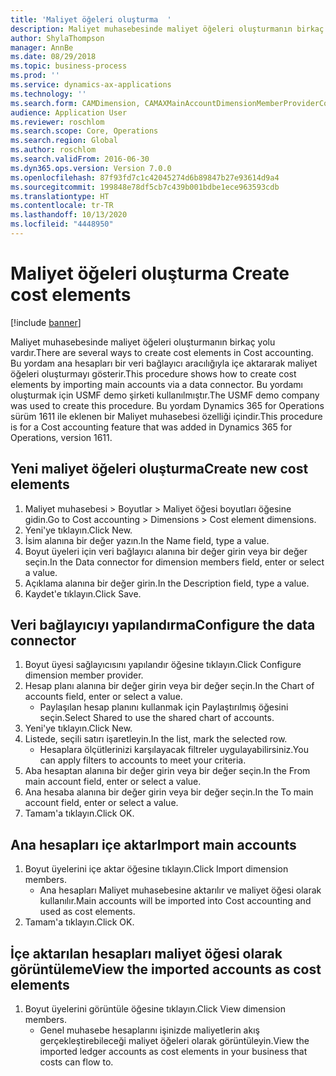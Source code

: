 ```yaml
---
title: 'Maliyet öğeleri oluşturma  '
description: Maliyet muhasebesinde maliyet öğeleri oluşturmanın birkaç yolu vardır.
author: ShylaThompson
manager: AnnBe
ms.date: 08/29/2018
ms.topic: business-process
ms.prod: ''
ms.service: dynamics-ax-applications
ms.technology: ''
ms.search.form: CAMDimension, CAMAXMainAccountDimensionMemberProviderConfiguration, CAMDimensionMember
audience: Application User
ms.reviewer: roschlom
ms.search.scope: Core, Operations
ms.search.region: Global
ms.author: roschlom
ms.search.validFrom: 2016-06-30
ms.dyn365.ops.version: Version 7.0.0
ms.openlocfilehash: 87f93fd7c1c42045274d6b89847b27e93614d9a4
ms.sourcegitcommit: 199848e78df5cb7c439b001bdbe1ece963593cdb
ms.translationtype: HT
ms.contentlocale: tr-TR
ms.lasthandoff: 10/13/2020
ms.locfileid: "4448950"
---
```

# <a name="create-cost-elements"></a><span data-ttu-id="69123-103">Maliyet öğeleri oluşturma  </span><span class="sxs-lookup"><span data-stu-id="69123-103">Create cost elements</span></span> 

[!include [banner](../../includes/banner.md)]

<span data-ttu-id="69123-104">Maliyet muhasebesinde maliyet öğeleri oluşturmanın birkaç yolu vardır.</span><span class="sxs-lookup"><span data-stu-id="69123-104">There are several ways to create cost elements in Cost accounting.</span></span> <span data-ttu-id="69123-105">Bu yordam ana hesapları bir veri bağlayıcı aracılığıyla içe aktararak maliyet öğeleri oluşturmayı gösterir.</span><span class="sxs-lookup"><span data-stu-id="69123-105">This procedure shows how to create cost elements by importing main accounts via a data connector.</span></span> <span data-ttu-id="69123-106">Bu yordamı oluşturmak için USMF demo şirketi kullanılmıştır.</span><span class="sxs-lookup"><span data-stu-id="69123-106">The USMF demo company was used to create this procedure.</span></span> <span data-ttu-id="69123-107">Bu yordam Dynamics 365 for Operations sürüm 1611 ile eklenen bir Maliyet muhasebesi özelliği içindir.</span><span class="sxs-lookup"><span data-stu-id="69123-107">This procedure is for a Cost accounting feature that was added in Dynamics 365 for Operations, version 1611.</span></span>


## <a name="create-new-cost-elements"></a><span data-ttu-id="69123-108">Yeni maliyet öğeleri oluşturma</span><span class="sxs-lookup"><span data-stu-id="69123-108">Create new cost elements</span></span>
1. <span data-ttu-id="69123-109">Maliyet muhasebesi > Boyutlar > Maliyet öğesi boyutları öğesine gidin.</span><span class="sxs-lookup"><span data-stu-id="69123-109">Go to Cost accounting > Dimensions > Cost element dimensions.</span></span>
2. <span data-ttu-id="69123-110">Yeni'ye tıklayın.</span><span class="sxs-lookup"><span data-stu-id="69123-110">Click New.</span></span>
3. <span data-ttu-id="69123-111">İsim alanına bir değer yazın.</span><span class="sxs-lookup"><span data-stu-id="69123-111">In the Name field, type a value.</span></span>
4. <span data-ttu-id="69123-112">Boyut üyeleri için veri bağlayıcı alanına bir değer girin veya bir değer seçin.</span><span class="sxs-lookup"><span data-stu-id="69123-112">In the Data connector for dimension members field, enter or select a value.</span></span>
5. <span data-ttu-id="69123-113">Açıklama alanına bir değer girin.</span><span class="sxs-lookup"><span data-stu-id="69123-113">In the Description field, type a value.</span></span>
6. <span data-ttu-id="69123-114">Kaydet'e tıklayın.</span><span class="sxs-lookup"><span data-stu-id="69123-114">Click Save.</span></span>

## <a name="configure-the-data-connector"></a><span data-ttu-id="69123-115">Veri bağlayıcıyı yapılandırma</span><span class="sxs-lookup"><span data-stu-id="69123-115">Configure the data connector</span></span>
1. <span data-ttu-id="69123-116">Boyut üyesi sağlayıcısını yapılandır öğesine tıklayın.</span><span class="sxs-lookup"><span data-stu-id="69123-116">Click Configure dimension member provider.</span></span>
2. <span data-ttu-id="69123-117">Hesap planı alanına bir değer girin veya bir değer seçin.</span><span class="sxs-lookup"><span data-stu-id="69123-117">In the Chart of accounts field, enter or select a value.</span></span>
    * <span data-ttu-id="69123-118">Paylaşılan hesap planını kullanmak için Paylaştırılmış öğesini seçin.</span><span class="sxs-lookup"><span data-stu-id="69123-118">Select Shared to use the shared chart of accounts.</span></span>  
3. <span data-ttu-id="69123-119">Yeni'ye tıklayın.</span><span class="sxs-lookup"><span data-stu-id="69123-119">Click New.</span></span>
4. <span data-ttu-id="69123-120">Listede, seçili satırı işaretleyin.</span><span class="sxs-lookup"><span data-stu-id="69123-120">In the list, mark the selected row.</span></span>
    * <span data-ttu-id="69123-121">Hesaplara ölçütlerinizi karşılayacak filtreler uygulayabilirsiniz.</span><span class="sxs-lookup"><span data-stu-id="69123-121">You can apply filters to accounts to meet your criteria.</span></span>  
5. <span data-ttu-id="69123-122">Aba hesaptan alanına bir değer girin veya bir değer seçin.</span><span class="sxs-lookup"><span data-stu-id="69123-122">In the From main account field, enter or select a value.</span></span>
6. <span data-ttu-id="69123-123">Ana hesaba alanına bir değer girin veya bir değer seçin.</span><span class="sxs-lookup"><span data-stu-id="69123-123">In the To main account field, enter or select a value.</span></span>
7. <span data-ttu-id="69123-124">Tamam'a tıklayın.</span><span class="sxs-lookup"><span data-stu-id="69123-124">Click OK.</span></span>

## <a name="import-main-accounts"></a><span data-ttu-id="69123-125">Ana hesapları içe aktar</span><span class="sxs-lookup"><span data-stu-id="69123-125">Import main accounts</span></span>
1. <span data-ttu-id="69123-126">Boyut üyelerini içe aktar öğesine tıklayın.</span><span class="sxs-lookup"><span data-stu-id="69123-126">Click Import dimension members.</span></span>
    * <span data-ttu-id="69123-127">Ana hesapları Maliyet muhasebesine aktarılır ve maliyet öğesi olarak kullanılır.</span><span class="sxs-lookup"><span data-stu-id="69123-127">Main accounts will be imported into Cost accounting and used as cost elements.</span></span>  
2. <span data-ttu-id="69123-128">Tamam'a tıklayın.</span><span class="sxs-lookup"><span data-stu-id="69123-128">Click OK.</span></span>

## <a name="view-the-imported-accounts-as-cost-elements"></a><span data-ttu-id="69123-129">İçe aktarılan hesapları maliyet öğesi olarak görüntüleme</span><span class="sxs-lookup"><span data-stu-id="69123-129">View the imported accounts as cost elements</span></span>
1. <span data-ttu-id="69123-130">Boyut üyelerini görüntüle öğesine tıklayın.</span><span class="sxs-lookup"><span data-stu-id="69123-130">Click View dimension members.</span></span>
    * <span data-ttu-id="69123-131">Genel muhasebe hesaplarını işinizde maliyetlerin akış gerçekleştirebileceği maliyet öğeleri olarak görüntüleyin.</span><span class="sxs-lookup"><span data-stu-id="69123-131">View the imported ledger accounts as cost elements in your business that costs can flow to.</span></span>  

